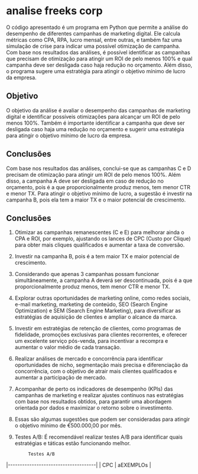 # analise freeks corp

O código apresentado é um programa em Python que permite a análise do desempenho de diferentes campanhas de marketing digital. Ele calcula métricas como CPA, RPA, lucro mensal, entre outras, e também faz uma simulação de crise para indicar uma possível otimização de campanha. Com base nos resultados das análises, é possível identificar as campanhas que precisam de otimização para atingir um ROI de pelo menos 100% e qual campanha deve ser desligada caso haja redução no orçamento. Além disso, o programa sugere uma estratégia para atingir o objetivo mínimo de lucro da empresa.

## Objetivo
O objetivo da análise é avaliar o desempenho das campanhas de marketing digital e identificar possíveis otimizações para alcançar um ROI de pelo menos 100%. Também é importante identificar a campanha que deve ser desligada caso haja uma redução no orçamento e sugerir uma estratégia para atingir o objetivo mínimo de lucro da empresa.

## Conclusões
Com base nos resultados das análises, conclui-se que as campanhas C e D precisam de otimização para atingir um ROI de pelo menos 100%. Além disso, a campanha A deve ser desligada em caso de redução no orçamento, pois é a que proporcionalmente produz menos, tem menor CTR e menor TX. Para atingir o objetivo mínimo de lucro, a sugestão é investir na campanha B, pois ela tem a maior TX e o maior potencial de crescimento.

## Conclusões
1. Otimizar as campanhas remanescentes (C e E) para melhorar ainda o CPA e ROI, por exemplo, ajustando os lances de CPC (Custo por Clique) para obter mais cliques qualificados e aumentar a taxa de conversão.

2. Investir na campanha B, pois é a tem maior TX e maior potencial de crescimento. 

3. Considerando que apenas 3 campanhas possam funcionar simultâneamente, a campanha A deverá ser descontinuada, pois é a que proporcionalmente produz menos, tem menor CTR e menor TX. 

4. Explorar outras oportunidades de marketing online, como redes sociais, e-mail marketing, marketing de conteúdo, SEO (Search Engine Optimization) e SEM (Search Engine Marketing), para diversificar as estratégias de aquisição de clientes e ampliar o alcance da marca.

5. Investir em estratégias de retenção de clientes, como programas de fidelidade, promoções exclusivas para clientes recorrentes, e oferecer um excelente serviço pós-venda, para incentivar a recompra e aumentar o valor médio de cada transação.

6. Realizar análises de mercado e concorrência para identificar oportunidades de nicho, segmentação mais precisa e diferenciação da concorrência, com o objetivo de atrair mais clientes qualificados e aumentar a participação de mercado.

7. Acompanhar de perto os indicadores de desempenho (KPIs) das campanhas de marketing e realizar ajustes contínuos nas estratégias com base nos resultados obtidos, para garantir uma abordagem orientada por dados e maximizar o retorno sobre o investimento.

8. Essas são algumas sugestões que podem ser consideradas para atingir o objetivo mínimo de €500.000,00 por mês.

9. Testes A/B: É recomendável realizar testes A/B para identificar quais estratégias e táticas estão funcionando melhor.

            Testes A/B  
|-------------------------------------|
|       CPC      |       aEXEMPLOs       |

